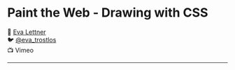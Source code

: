 # Paint the Web - Drawing with CSS

:bust_in_silhouette: [Eva Lettner](https://codepen.io/eva_trostlos/)  
:bird:               [@eva_trostlos](https://twitter.com/eva_trostlos)  
:tv:                 Vimeo

---
